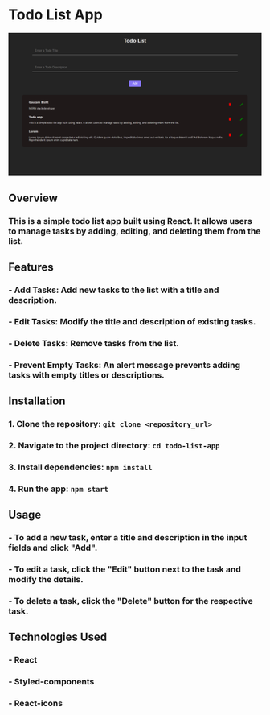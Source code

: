 # Todo List App

![Todo List App Screenshot](https://github.com/GautamBisht12/React-Todo-App/blob/React/src/assets/todo-img.png)

## Overview

### This is a simple todo list app built using React. It allows users to manage tasks by adding, editing, and deleting them from the list.

## Features

### - **Add Tasks:** Add new tasks to the list with a title and description.
### - **Edit Tasks:** Modify the title and description of existing tasks.
### - **Delete Tasks:** Remove tasks from the list.
### - **Prevent Empty Tasks:** An alert message prevents adding tasks with empty titles or descriptions.

## Installation

### 1. Clone the repository: `git clone <repository_url>`
### 2. Navigate to the project directory: `cd todo-list-app`
### 3. Install dependencies: `npm install`
### 4. Run the app: `npm start`

## Usage

### - To add a new task, enter a title and description in the input fields and click "Add".
### - To edit a task, click the "Edit" button next to the task and modify the details.
### - To delete a task, click the "Delete" button for the respective task.

## Technologies Used

### - React
### - Styled-components
### - React-icons




